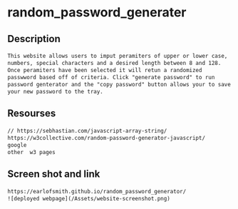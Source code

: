 # random_password_generater

## Description
    This website allows users to imput peramiters of upper or lower case, numbers, special characters and a desired length between 8 and 128. Once peramiters have been selected it will retun a randomized passwword based off of criteria. Click "generate password" to run password genterator and the "copy password" button allows your to save your new password to the tray. 

## Resourses
    // https://sebhastian.com/javascript-array-string/ 
    https://w3collective.com/random-password-generator-javascript/
    google 
    other  w3 pages

## Screen shot and link
    https://earlofsmith.github.io/random_password_generator/
    ![deployed webpage](/Assets/website-screenshot.png)